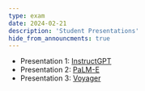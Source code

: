 ```yaml
---
type: exam
date: 2024-02-21
description: 'Student Presentations'
hide_from_announcments: true
---
```

- Presentation 1: [InstructGPT](https://arxiv.org/abs/2203.02155)
- Presentation 2: [PaLM-E](https://arxiv.org/abs/2303.03378)
- Presentation 3: [Voyager](https://arxiv.org/abs/2305.16291)